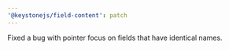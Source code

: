 ```yaml
---
'@keystonejs/field-content': patch
---
```


Fixed a bug with pointer focus on fields that have identical names.
